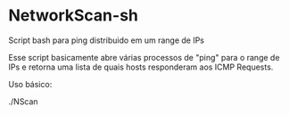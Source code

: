 # NetworkScan-sh
Script bash para ping distribuido em um range de IPs

Esse script basicamente abre várias processos de "ping" para o range de IPs e retorna uma lista de quais hosts responderam aos ICMP Requests.

Uso básico:

./NScan <ip inicial> <quantidade de ips> <quantidade de pings>
